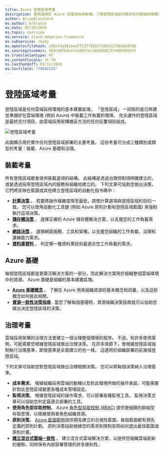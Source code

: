 ```yaml
---
title: Azure 登陸區域考量
description: 使用適用於 Azure 的雲端採用架構，了解登陸區域如何提供任何雲端採用環境的基本建置區塊。
author: BrianBlanchard
ms.author: brblanch
ms.date: 05/20/2019
ms.topic: overview
ms.service: cloud-adoption-framework
ms.subservice: ready
ms.openlocfilehash: c08efda381eeaf713f79393f2959127d8a96970b
ms.sourcegitcommit: 959cb0f63e4fe2d01fec2b820b8237e98599d14f
ms.translationtype: HT
ms.contentlocale: zh-TW
ms.lasthandoff: 03/11/2020
ms.locfileid: "79092533"
---
```

# <a name="landing-zone-considerations"></a>登陸區域考量

登陸區域是任何雲端採用環境的基本建置區塊。 「登陸區域」  一詞指的是已佈建並準備好在雲端環境 (例如 Azure) 中裝載工作負載的環境。 完全運作的登陸區域是最終交付項目，由雲端採用架構備妥方法的任何反覆項目組成。

![登陸區域考量](../../_images/ready/landing-zone-considerations.png)

此圖顯示用於實作任何登陸區域部署的主要考量。 這些考量可分成三種類別或類型的考量：裝載、Azure 基礎和治理。

## <a name="hosting-considerations"></a>裝載考量

所有登陸區域都會提供裝載選項的結構。 此結構是透過治理控制項明確建立的，或是透過採用登陸區域內的服務有組織地建立的。 下列文章可協助您做出決策，它們將反映在藍圖或其他建立登陸區域的自動化指令碼中：

- **[計算決策](./compute-options.md)** 。 若要將操作複雜度降至最低，請使計算選項與登陸區域的目的一致。 您可以使用自動化工具鏈 (例如 Azure 原則計劃和登陸區域藍圖) 來強制執行這項決策。
- **[儲存體決策](./storage-options.md)** 。 選擇正確的 Azure 儲存體解決方案，以支援您的工作負載需求。
- **[網路決策](./networking-options.md)** 。 選擇網路服務、工具和架構，以支援您組織的工作負載、治理和連線能力需求。
- **[資料庫資料](./data-options.md)** 。 判定哪一種資料庫技術最適合您工作負載的需求。

## <a name="azure-fundamentals"></a>Azure 基礎

每個登陸區域都是更廣泛解決方案的一部分，而此解決方案用於組織整個雲端環境中的資源。 Azure 基礎是組織的基本建置區塊。

- **[Azure 基礎概念](./fundamental-concepts.md)** 。 了解在 Azure 用來組織資源的基本概念和詞彙，以及這些概念如何彼此相關。
- **[資源一致性決策指南](../../decision-guides/resource-consistency/index.md)** . 當您了解每個基礎時，資源組織決策指南就可以協助您做出決定登陸區域的決策。

## <a name="governance-considerations"></a>治理考量

雲端採用架構的治理方法會建立一個治理整個環境的程序。 不過，有許多使用案例，可能需要您根據登陸區域做出治理決策。 在許多情節下，會根據登陸區域強制執行治理基準，即使基準是全面建立的也一樣。 這適用於組織部署的前幾個登陸區域。

下列文章可協助您對登陸區域做出治理相關決策。 您可以將每個決策納入治理基準。

- **成本需求**。 根據組織採用雲端的動機以及對此環境所做的操作承諾，可能需要針對此登陸區域變更各種成本管理設定。
- **監視決策**。 根據登陸區域的操作需求，可以部署各種監視工具。 監視決策文章可以協助您判定最適合部署的工具。
- **使用角色型存取控制**。 Azure [角色型存取控制 (RBAC)](../considerations/roles.md) 提供更細緻的群組型存取管理，以根據使用者角色組織資源。
- **原則決策**。 [Azure 藍圖範例](https://docs.microsoft.com/azure/governance/blueprints/samples)提供預先建立的合規性藍圖，每個藍圖都有預先定義的原則計劃。 原則決策協助根據您的需求和限制告知如何選出最佳藍圖或原則計畫。
- **[建立混合式雲端一致性](./hybrid-consistency.md)** 。 建立混合式雲端解決方案，以提供您組織雲端創新的優勢，同時保有內部部署管理的許多便利性。
